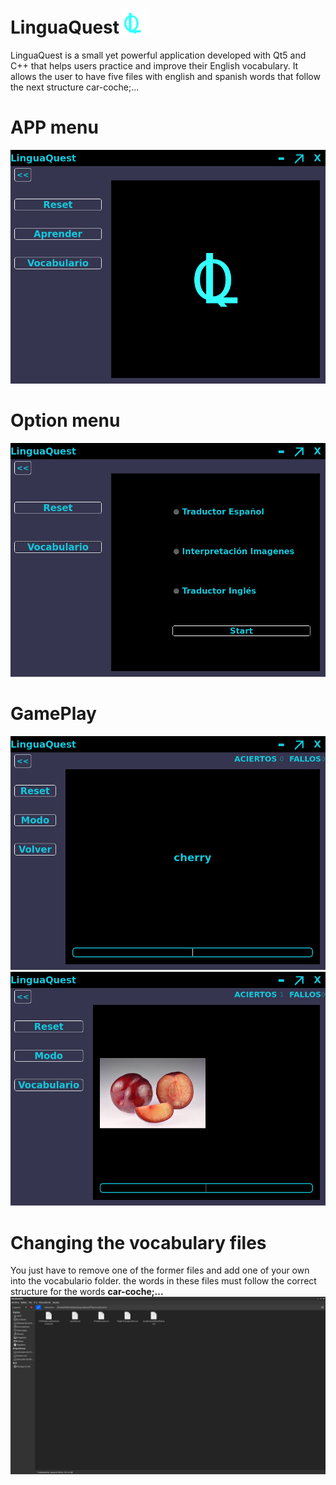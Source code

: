 # LinguaQuest <img src="./imagesREADME/logo.png" alt="logo2" width="40" height="40" >
LinguaQuest is a small yet powerful application developed with Qt5 and C++ that helps users practice and improve their English vocabulary.
It allows the user to have five files with english and spanish words that follow the next structure car-coche;...
# APP menu
![](https://github.com/inkih04/LinguaQuest/blob/main/imagesREADME/fotoMenu.png)
# Option menu
![](https://github.com/inkih04/LinguaQuest/blob/main/imagesREADME/menuOpciones.png)
# GamePlay
![](https://github.com/inkih04/LinguaQuest/blob/main/imagesREADME/LinguaQuest_partida.png)
![](https://github.com/inkih04/LinguaQuest/blob/main/imagesREADME/LinguaQuest_fotos.png)
# Changing the vocabulary files
You just have to remove one of the former files and add one of your own into the vocabulario folder.
the words in these files must follow the correct structure for the words **car-coche;...**
![](https://github.com/inkih04/LinguaQuest/blob/main/imagesREADME/cambiarVocabulario.png)
